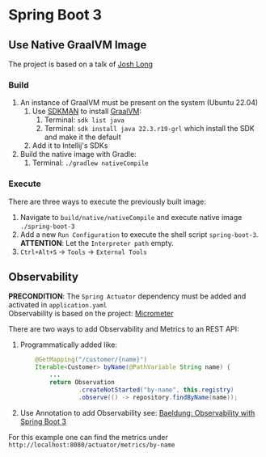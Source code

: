 # Spring Boot 3

## Use Native GraalVM Image
The project is based on a talk of [Josh Long](https://youtu.be/4QtW1KVZJRI?t=2016)

### Build
1. An instance of GraalVM must be present on the system (Ubuntu 22.04)
    1. Use [SDKMAN](https://sdkman.io/install) to install [GraalVM](https://www.graalvm.org/22.1/release-notes/22_2/): 
       1. Terminal: `sdk list java`
       2. Terminal: `sdk install java 22.3.r19-grl` which install the SDK and make it the default
    2. Add it to Intellij's SDKs
2. Build the native image with Gradle:
   1. Terminal: `./gradlew nativeCompile`

### Execute
There are three ways to execute the previously built image:
1. Navigate to `build/native/nativeCompile` and execute native image `./spring-boot-3`
2. Add a new `Run Configuration` to execute the shell script `spring-boot-3`. **ATTENTION**: Let the `Interpreter path` empty.
3. `Ctrl+Alt+S` -> `Tools` -> `External Tools`


## Observability
**PRECONDITION**: The `Spring Actuator` dependency must be added and activated in `application.yaml`  
Observability is based on the project: [Micrometer](https://micrometer.io/)

There are two ways to add Observability and Metrics to an REST API:
1. Programmatically added like: 
    ```java
        @GetMapping("/customer/{name}")
        Iterable<Customer> byName(@PathVariable String name) {
            ...
            return Observation
                    .createNotStarted("by-name", this.registry)
                    .observe(() -> repository.findByName(name));
    ```
    
2. Use Annotation to add Observability see: [Baeldung: Observability with Spring Boot 3](https://www.baeldung.com/spring-boot-3-observability)

For this example one can find the metrics under `http://localhost:8080/actuator/metrics/by-name`
